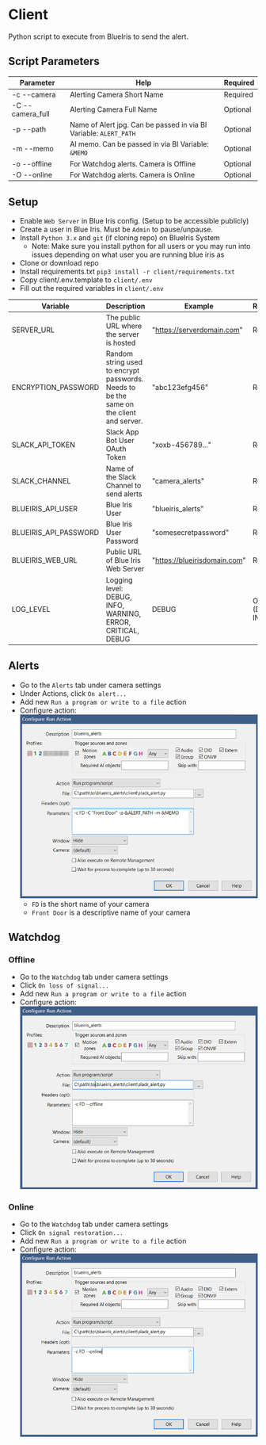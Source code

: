 # Client
Python script to execute from BlueIris to send the alert.

## Script Parameters
| Parameter      | Help | Required |
| ----------- | ----------- | ----------- |
| -c --camera | Alerting Camera Short Name | Required |
| -C --camera_full | Alerting Camera Full Name | Optional |
| -p --path | Name of Alert jpg. Can be passed in via BI Variable: `ALERT_PATH` | Optional |
| -m --memo | AI memo. Can be passed in via BI Variable: `&MEMO` | Optional |
| -o --offline | For Watchdog alerts. Camera is Offline | Optional |
| -O --online | For Watchdog alerts. Camera is Online | Optional |

## Setup
* Enable `Web Server` in Blue Iris config. (Setup to be accessible publicly)
* Create a user in Blue Iris. Must be `Admin` to pause/unpause. 
* Install `Python 3.x` and `git` (if cloning repo) on BlueIris System
    - Note: Make sure you install python for all users or you may run into issues depending on what user you are running blue iris as
* Clone or download repo
* Install requirements.txt `pip3 install -r client/requirements.txt`
* Copy client/.env.template to `client/.env`
* Fill out the required variables in `client/.env`

| Variable      | Description | Example | Required |
| ----------- | ----------- | ----------- | ----------- |
| SERVER_URL | The public URL where the server is hosted | "https://serverdomain.com" | Required |
| ENCRYPTION_PASSWORD | Random string used to encrypt passwords. Needs to be the same on the client and server. | "abc123efg456" | Required |
| SLACK_API_TOKEN | Slack App Bot User OAuth Token | "xoxb-456789..." | Required |
| SLACK_CHANNEL | Name of the Slack Channel to send alerts | "camera_alerts" | Required |
| BLUEIRIS_API_USER | Blue Iris User | "blueiris_alerts" | Required |
| BLUEIRIS_API_PASSWORD | Blue Iris User Password | "somesecretpassword" | Required |
| BLUEIRIS_WEB_URL | Public URL of Blue Iris Web Server | "https://blueirisdomain.com" | Required |
| LOG_LEVEL | Logging level: DEBUG, INFO, WARNING, ERROR, CRITICAL, DEBUG | DEBUG | Optional (Default: INFO) |

## Alerts
* Go to the `Alerts` tab under camera settings
* Under Actions, click `On alert...`
* Add new `Run a program or write to a file` action
* Configure action:
![Configure Alert Run Action](../images/blueiris_alert_run_action.png)
    - `FD` is the short name of your camera
    - `Front Door` is a descriptive name of your camera

## Watchdog
### Offline
* Go to the `Watchdog` tab under camera settings
* Click `On loss of signal...`
* Add new `Run a program or write to a file` action
* Configure action:
![Configure Watchdog Offline Run Action](../images/blueiris_watchdog_action_offline.png)

### Online
* Go to the `Watchdog` tab under camera settings
* Click `On signal restoration...`
* Add new `Run a program or write to a file` action
* Configure action:
![Configure Watchdog Online Run Action](../images/blueiris_watchdog_action_online.png)
